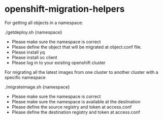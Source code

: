 # openshift-migration-helpers

For getting all objects in a namespace:

./getdeploy.sh {namespace}
- Please make sure the namespace is correct
- Please define the object that will be migrated at object.conf file.
- Please install yq
- Please install oc client
- Please log in to your existing openshift cluster

For migrating all the latest images from one cluster to another cluster with a specific namespace

./migrateimage.sh {namespace}
- Please make sure the namespace is correct
- Please make sure the namespace is available at the destination
- Please define the source registry and token at access.conf
- Please define the destination registry and token at access.conf
